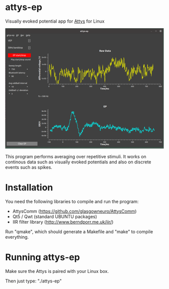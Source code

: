 # attys-ep

Visually evoked potential app for [Attys](http://www.attys.tech)
for Linux

![alt tag](screenshot.png)

This program performs averaging over repetitive stimuli. It
works on continous data such as visually evoked potentials and
also on discrete events such as spikes.

# Installation

You need the following libraries to compile and run the program:

- AttysComm (https://github.com/glasgowneuro/AttysComm)
- Qt5 / Qwt (standard UBUNTU packages)
- IIR filter library (http://www.berndporr.me.uk/iir/)

Run "qmake", which should generate a Makefile and "make" to compile
everything.

# Running attys-ep

Make sure the Attys is paired with your Linux box.

Then just type: "./attys-ep"
